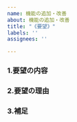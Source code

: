 ```yaml
---
name: 機能の追加・改善
about: 機能の追加・改善
title: "《要望》"
labels: ''
assignees: ''

---
```


### 1.要望の内容

### 2.要望の理由

### 3.補足
